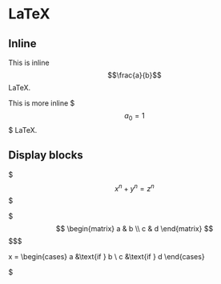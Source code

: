 # LaTeX

## Inline
This is inline $$\frac{a}{b}$$ LaTeX.

This is more inline $$$a_0 = 1$$$ LaTeX.

## Display blocks
$$$
x^n + y^n = z^n
$$$

$$$
\begin{matrix}
   a & b \\
   c & d
\end{matrix}
$$$$$

$$$$

x = \begin{cases}
   a &\text{if } b \\
   c &\text{if } d
\end{cases}


$$$$$
